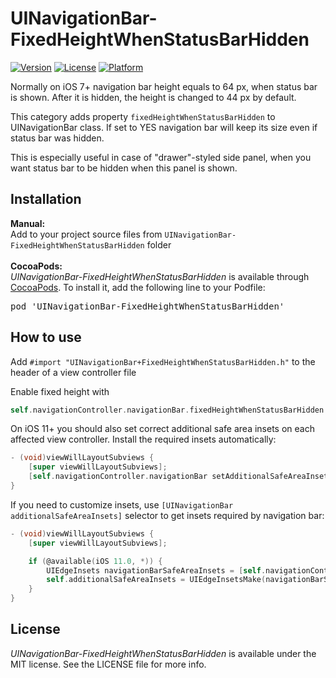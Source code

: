 # UINavigationBar-FixedHeightWhenStatusBarHidden

[![Version](https://img.shields.io/cocoapods/v/UINavigationBar-FixedHeightWhenStatusBarHidden.svg?style=flat)](http://cocoapods.org/pods/UINavigationBar-FixedHeightWhenStatusBarHidden)
[![License](https://img.shields.io/cocoapods/l/UINavigationBar-FixedHeightWhenStatusBarHidden.svg?style=flat)](http://cocoapods.org/pods/UINavigationBar-FixedHeightWhenStatusBarHidden)
[![Platform](https://img.shields.io/cocoapods/p/UINavigationBar-FixedHeightWhenStatusBarHidden.svg?style=flat)](http://cocoapods.org/pods/UINavigationBar-FixedHeightWhenStatusBarHidden)

Normally on iOS 7+ navigation bar height equals to 64 px, when status bar is shown. After it is hidden, the height is changed to 44 px by default.

This category adds property `fixedHeightWhenStatusBarHidden` to UINavigationBar class. If set to YES navigation bar will keep its size even if status bar was hidden.

This is especially useful in case of "drawer"-styled side panel, when you want status bar to be hidden when this panel is shown.

## Installation

<b>Manual:</b>
<br>
Add to your project source files from `UINavigationBar-FixedHeightWhenStatusBarHidden` folder
<br>
<br>
<b>CocoaPods:</b>
<br>
<i>UINavigationBar-FixedHeightWhenStatusBarHidden</i> is available through [CocoaPods](http://cocoapods.org). To install
it, add the following line to your Podfile:
<pre>
pod 'UINavigationBar-FixedHeightWhenStatusBarHidden'
</pre>

## How to use

Add `#import "UINavigationBar+FixedHeightWhenStatusBarHidden.h"` to the header of a view controller file

Enable fixed height with

```objective-c
self.navigationController.navigationBar.fixedHeightWhenStatusBarHidden = YES;
```

On iOS 11+ you should also set correct additional safe area insets on each affected view controller. Install the required insets automatically:
```objective-c
- (void)viewWillLayoutSubviews {
	[super viewWillLayoutSubviews];
	[self.navigationController.navigationBar setAdditionalSafeAreaInsetsForViewController:self];	
}
```

If you need to customize insets, use `[UINavigationBar additionalSafeAreaInsets]` selector to get insets required by navigation bar:
```objective-c
- (void)viewWillLayoutSubviews {
	[super viewWillLayoutSubviews];

	if (@available(iOS 11.0, *)) {
		UIEdgeInsets navigationBarSafeAreaInsets = [self.navigationController.navigationBar additionalSafeAreaInsets];
		self.additionalSafeAreaInsets = UIEdgeInsetsMake(navigationBarSafeAreaInsets.top + 20, 0, 0, 0);
	}
}
```

## License

<i>UINavigationBar-FixedHeightWhenStatusBarHidden</i> is available under the MIT license. See the LICENSE file for more info.
